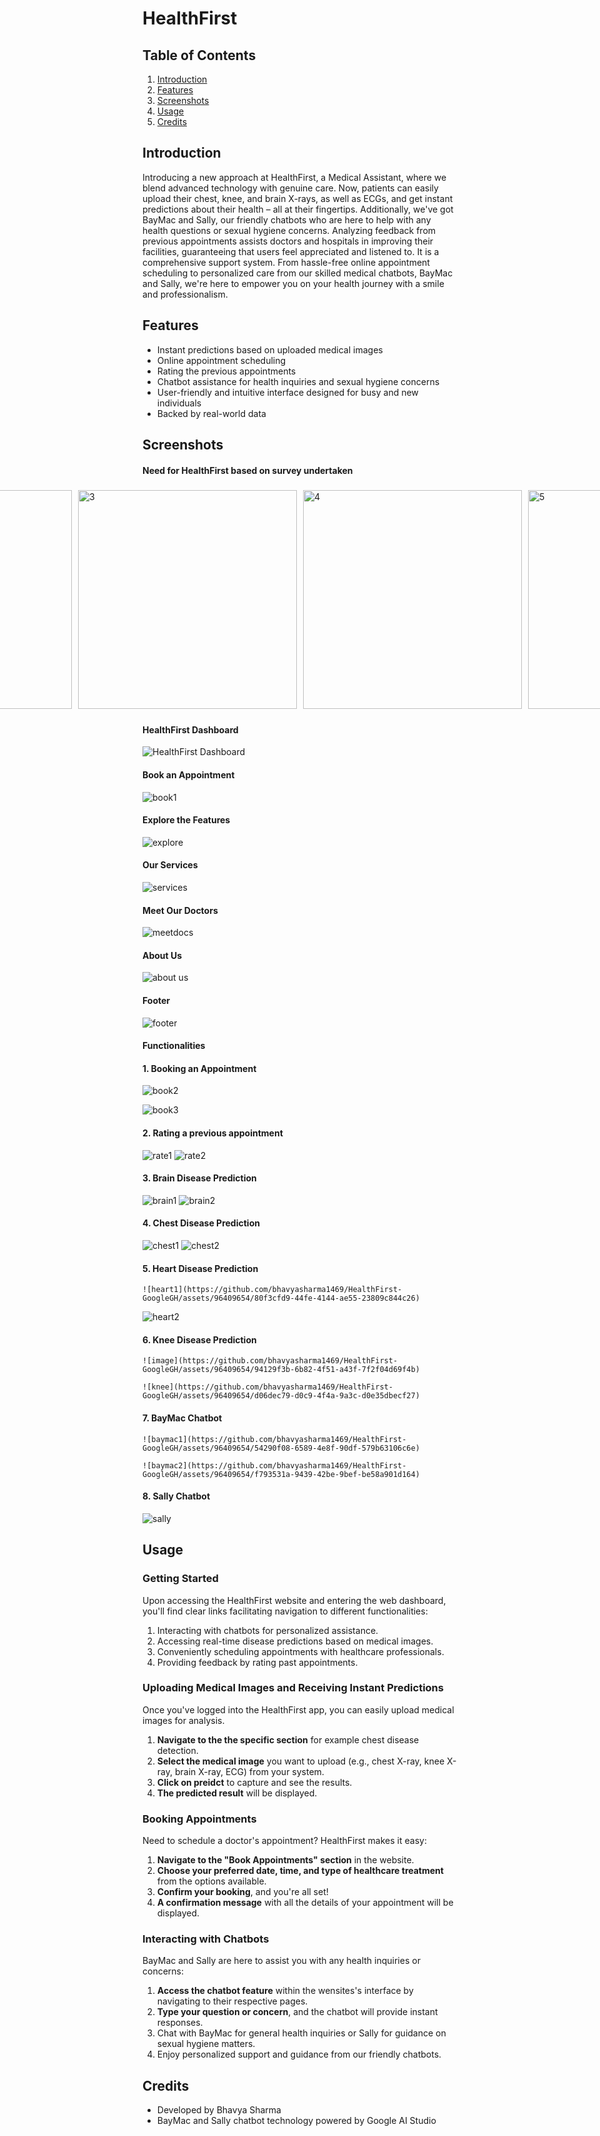 # HealthFirst

## Table of Contents

1. [Introduction](#introduction)
2. [Features](#features)
3. [Screenshots](#screenshots)
4. [Usage](#usage)
5. [Credits](#credits)

## Introduction

Introducing a new approach at HealthFirst, a Medical Assistant, where we blend advanced technology with genuine care. Now, patients can easily upload their chest, knee, and brain X-rays, as well as ECGs, and get instant predictions about their health – all at their fingertips. Additionally, we've got BayMac and Sally, our friendly chatbots who are here to help with any health questions or sexual hygiene concerns. Analyzing feedback from previous appointments assists doctors and hospitals in improving their facilities, guaranteeing that users feel appreciated and listened to. It is a comprehensive support system. From hassle-free online appointment scheduling to personalized care from our skilled medical chatbots, BayMac and Sally, we're here to empower you on your health journey with a smile and professionalism.

## Features

- Instant predictions based on uploaded medical images
- Online appointment scheduling
- Rating the previous appointments
- Chatbot assistance for health inquiries and sexual hygiene concerns
- User-friendly and intuitive interface designed for busy and new individuals
- Backed by real-world data

## Screenshots
#### Need for HealthFirst based on survey undertaken
<div style="display:flex;justify-content:center;">
    <img src="https://github.com/bhavyasharma1469/HealthFirst-GoogleGH/assets/96409654/321ce489-ac82-460a-8ce0-1764f158c834" alt="1" style="width:350px;margin:5px;"/>
    <img src="https://github.com/bhavyasharma1469/HealthFirst-GoogleGH/assets/96409654/88965be7-01b8-44b5-8ffd-46dd818b783f" alt="2" style="width:350px;margin:5px;"/>
    <img src="https://github.com/bhavyasharma1469/HealthFirst-GoogleGH/assets/96409654/9683d3dd-d18e-414f-b4ce-7cafa228b5ae" alt="3" style="width:350px;margin:5px;"/>
    <img src="https://github.com/bhavyasharma1469/HealthFirst-GoogleGH/assets/96409654/116b3e50-cc8c-4bc6-8373-a17aead804db" alt="4" style="width:350px;margin:5px;"/>
    <img src="https://github.com/bhavyasharma1469/HealthFirst-GoogleGH/assets/96409654/db0eaef3-a33b-444a-99a0-484238d6ac2b" alt="5" style="width:350px;margin:5px;"/>
    <img src="https://github.com/bhavyasharma1469/HealthFirst-GoogleGH/assets/96409654/992e67f1-f4a5-4835-b306-aad1f0fd38b1" alt="6" style="width:350px;margin:5px;"/>
</div>






#### HealthFirst Dashboard
![HealthFirst Dashboard](https://github.com/bhavyasharma1469/HealthFirst-GoogleGH/assets/96409654/34775d11-3519-474c-8945-33d5a185e453)

#### Book an Appointment
![book1](https://github.com/bhavyasharma1469/HealthFirst-GoogleGH/assets/96409654/4ed75eec-340d-4e38-aba4-3f0e162853a8)

#### Explore the Features
![explore](https://github.com/bhavyasharma1469/HealthFirst-GoogleGH/assets/96409654/b36bfa31-b271-4f65-b630-34540cb78432)

#### Our Services
![services](https://github.com/bhavyasharma1469/HealthFirst-GoogleGH/assets/96409654/596bbf83-1420-4ebe-b31d-52f129988a90)


#### Meet Our Doctors
![meetdocs](https://github.com/bhavyasharma1469/HealthFirst-GoogleGH/assets/96409654/5885478d-b1af-4b59-9e0a-55461dd0c617)

#### About Us
![about us](https://github.com/bhavyasharma1469/HealthFirst-GoogleGH/assets/96409654/c8bfd83e-d55e-4a14-b3f4-5efea8a822a7)

#### Footer
![footer](https://github.com/bhavyasharma1469/HealthFirst-GoogleGH/assets/96409654/04cc1bee-2b72-4be3-ad21-85668dde48aa)


#### Functionalities
#### 1. Booking an Appointment
   ![book2](https://github.com/bhavyasharma1469/HealthFirst-GoogleGH/assets/96409654/be5e57d9-f0ad-45fb-96ff-b4338b3b50d6)
   
![book3](https://github.com/bhavyasharma1469/HealthFirst-GoogleGH/assets/96409654/a66b5579-2cda-43a9-84ad-ca238f4def4d)

#### 2. Rating a previous appointment
   ![rate1](https://github.com/bhavyasharma1469/HealthFirst-GoogleGH/assets/96409654/ee84ac99-fa47-465e-81bf-58c79c6f6883)
   ![rate2](https://github.com/bhavyasharma1469/HealthFirst-GoogleGH/assets/96409654/e9744896-f5e9-45cf-94c6-e185e260d73f)


#### 3. Brain Disease Prediction
   ![brain1](https://github.com/bhavyasharma1469/HealthFirst-GoogleGH/assets/96409654/d99e8203-9639-4c82-a098-21696c5ef983)
   ![brain2](https://github.com/bhavyasharma1469/HealthFirst-GoogleGH/assets/96409654/69609648-5297-4917-886f-bad0a3f6a7cf)


#### 4. Chest Disease Prediction
   ![chest1](https://github.com/bhavyasharma1469/HealthFirst-GoogleGH/assets/96409654/8d0af1cb-94bc-4a15-8c31-921cc9bf984f)
![chest2](https://github.com/bhavyasharma1469/HealthFirst-GoogleGH/assets/96409654/81229aa8-37cb-41d6-94a8-a35fb7462d0e)

#### 5. Heart Disease Prediction
    ![heart1](https://github.com/bhavyasharma1469/HealthFirst-GoogleGH/assets/96409654/80f3cfd9-44fe-4144-ae55-23809c844c26)

   ![heart2](https://github.com/bhavyasharma1469/HealthFirst-GoogleGH/assets/96409654/021234ab-07af-4492-b849-a23e85fb46ee)


#### 6. Knee Disease Prediction
    ![image](https://github.com/bhavyasharma1469/HealthFirst-GoogleGH/assets/96409654/94129f3b-6b82-4f51-a43f-7f2f04d69f4b)

    ![knee](https://github.com/bhavyasharma1469/HealthFirst-GoogleGH/assets/96409654/d06dec79-d0c9-4f4a-9a3c-d0e35dbecf27)

#### 7. BayMac Chatbot
    ![baymac1](https://github.com/bhavyasharma1469/HealthFirst-GoogleGH/assets/96409654/54290f08-6589-4e8f-90df-579b63106c6e)

    ![baymac2](https://github.com/bhavyasharma1469/HealthFirst-GoogleGH/assets/96409654/f793531a-9439-42be-9bef-be58a901d164)


#### 8. Sally Chatbot
![sally](https://github.com/bhavyasharma1469/HealthFirst-GoogleGH/assets/96409654/47f2ee66-7b52-40d2-9c62-eda993a2cc20)

## Usage

### Getting Started

Upon accessing the HealthFirst website and entering the web dashboard, you'll find clear links facilitating navigation to different functionalities:
1. Interacting with chatbots for personalized assistance.
2. Accessing real-time disease predictions based on medical images.
3. Conveniently scheduling appointments with healthcare professionals.
4. Providing feedback by rating past appointments.

### Uploading Medical Images and Receiving Instant Predictions

Once you've logged into the HealthFirst app, you can easily upload medical images for analysis.

1. **Navigate to the the specific section** for example chest disease detection.
2. **Select the medical image** you want to upload (e.g., chest X-ray, knee X-ray, brain X-ray, ECG) from your system.
3. **Click on preidct** to capture and see the results.
4. **The predicted result** will be displayed.  


### Booking Appointments

Need to schedule a doctor's appointment? HealthFirst makes it easy:

1. **Navigate to the "Book Appointments" section** in the website.
2. **Choose your preferred date, time, and type of healthcare treatment** from the options available.
3. **Confirm your booking**, and you're all set!
4. **A confirmation message** with all the details of your appointment will be displayed.

### Interacting with Chatbots

BayMac and Sally are here to assist you with any health inquiries or concerns:

1. **Access the chatbot feature** within the wensites's interface by navigating to their respective pages.
2. **Type your question or concern**, and the chatbot will provide instant responses.
3. Chat with BayMac for general health inquiries or Sally for guidance on sexual hygiene matters.
4. Enjoy personalized support and guidance from our friendly chatbots.


## Credits

- Developed by Bhavya Sharma
- BayMac and Sally chatbot technology powered by Google AI Studio

